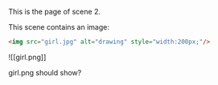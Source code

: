 This is the page of scene 2.

This scene contains an image:

```html
<img src="girl.jpg" alt="drawing" style="width:200px;"/>
```

![[girl.png]]

girl.png should show?